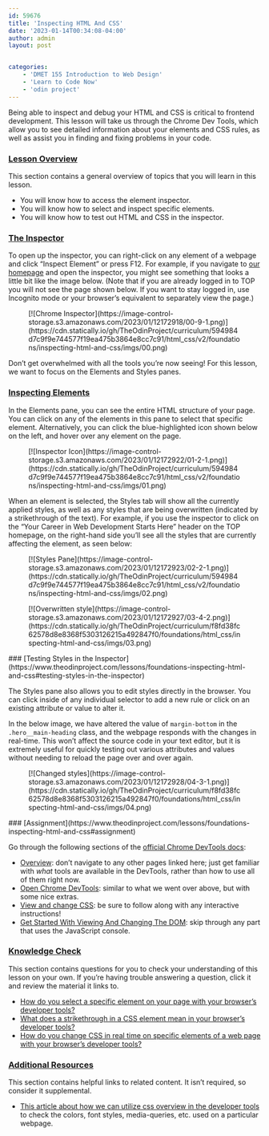 ```yaml
---
id: 59676
title: 'Inspecting HTML And CSS'
date: '2023-01-14T00:34:08-04:00'
author: admin
layout: post


categories:
    - 'DMET 155 Introduction to Web Design'
    - 'Learn to Code Now'
    - 'odin project'
---
```


Being able to inspect and debug your HTML and CSS is critical to frontend development. This lesson will take us through the Chrome Dev Tools, which allow you to see detailed information about your elements and CSS rules, as well as assist you in finding and fixing problems in your code.

### [Lesson Overview](https://www.theodinproject.com/lessons/foundations-inspecting-html-and-css#lesson-overview)

This section contains a general overview of topics that you will learn in this lesson.

- You will know how to access the element inspector.
- You will know how to select and inspect specific elements.
- You will know how to test out HTML and CSS in the inspector.

### [The Inspector](https://www.theodinproject.com/lessons/foundations-inspecting-html-and-css#the-inspector)

To open up the inspector, you can right-click on any element of a webpage and click “Inspect Element” or press F12. For example, if you navigate to [our homepage](https://theodinproject.com/) and open the inspector, you might see something that looks a little bit like the image below. (Note that if you are already logged in to TOP you will not see the page shown below. If you want to stay logged in, use Incognito mode or your browser’s equivalent to separately view the page.)

<figure class="wp-block-image">[![Chrome Inspector](https://image-control-storage.s3.amazonaws.com/2023/01/12172918/00-9-1.png)](https://cdn.statically.io/gh/TheOdinProject/curriculum/594984d7c9f9e744577f19ea475b3864e8cc7c91/html_css/v2/foundations/inspecting-html-and-css/imgs/00.png)</figure>Don’t get overwhelmed with all the tools you’re now seeing! For this lesson, we want to focus on the Elements and Styles panes.

### [Inspecting Elements](https://www.theodinproject.com/lessons/foundations-inspecting-html-and-css#inspecting-elements)

In the Elements pane, you can see the entire HTML structure of your page. You can click on any of the elements in this pane to select that specific element. Alternatively, you can click the blue-highlighted icon shown below on the left, and hover over any element on the page.

<figure class="wp-block-image">[![Inspector Icon](https://image-control-storage.s3.amazonaws.com/2023/01/12172922/01-2-1.png)](https://cdn.statically.io/gh/TheOdinProject/curriculum/594984d7c9f9e744577f19ea475b3864e8cc7c91/html_css/v2/foundations/inspecting-html-and-css/imgs/01.png)</figure>When an element is selected, the Styles tab will show all the currently applied styles, as well as any styles that are being overwritten (indicated by a strikethrough of the text). For example, if you use the inspector to click on the “Your Career in Web Development Starts Here” header on the TOP homepage, on the right-hand side you’ll see all the styles that are currently affecting the element, as seen below:

<figure class="wp-block-image">[![Styles Pane](https://image-control-storage.s3.amazonaws.com/2023/01/12172923/02-2-1.png)](https://cdn.statically.io/gh/TheOdinProject/curriculum/594984d7c9f9e744577f19ea475b3864e8cc7c91/html_css/v2/foundations/inspecting-html-and-css/imgs/02.png)</figure><figure class="wp-block-image">[![Overwritten style](https://image-control-storage.s3.amazonaws.com/2023/01/12172927/03-4-2.png)](https://cdn.statically.io/gh/TheOdinProject/curriculum/f8fd38fc62578d8e8368f5303126215a492847f0/foundations/html_css/inspecting-html-and-css/imgs/03.png)</figure>### [Testing Styles in the Inspector](https://www.theodinproject.com/lessons/foundations-inspecting-html-and-css#testing-styles-in-the-inspector)

The Styles pane also allows you to edit styles directly in the browser. You can click inside of any individual selector to add a new rule or click on an existing attribute or value to alter it.

In the below image, we have altered the value of `margin-bottom` in the `.hero__main-heading` class, and the webpage responds with the changes in real-time. This won’t affect the source code in your text editor, but it is extremely useful for quickly testing out various attributes and values without needing to reload the page over and over again.

<figure class="wp-block-image">[![Changed styles](https://image-control-storage.s3.amazonaws.com/2023/01/12172928/04-3-1.png)](https://cdn.statically.io/gh/TheOdinProject/curriculum/f8fd38fc62578d8e8368f5303126215a492847f0/foundations/html_css/inspecting-html-and-css/imgs/04.png)</figure>### [Assignment](https://www.theodinproject.com/lessons/foundations-inspecting-html-and-css#assignment)

Go through the following sections of the [official Chrome DevTools docs](https://developers.google.com/web/tools/chrome-devtools):

- [Overview](https://developer.chrome.com/docs/devtools/overview/): don’t navigate to any other pages linked here; just get familiar with *what* tools are available in the DevTools, rather than how to use all of them right now.
- [Open Chrome DevTools](https://developer.chrome.com/docs/devtools/open/): similar to what we went over above, but with some nice extras.
- [View and change CSS](https://developer.chrome.com/docs/devtools/css): be sure to follow along with any interactive instructions!
- [Get Started With Viewing And Changing The DOM](https://developer.chrome.com/docs/devtools/dom/): skip through any part that uses the JavaScript console.

### [Knowledge Check](https://www.theodinproject.com/lessons/foundations-inspecting-html-and-css#knowledge-check)

This section contains questions for you to check your understanding of this lesson on your own. If you’re having trouble answering a question, click it and review the material it links to.

- [How do you select a specific element on your page with your browser’s developer tools?](https://www.theodinproject.com/lessons/foundations-inspecting-html-and-css#inspecting-elements)
- [What does a strikethrough in a CSS element mean in your browser’s developer tools?](https://www.theodinproject.com/lessons/foundations-inspecting-html-and-css#strikethrough)
- [How do you change CSS in real time on specific elements of a web page with your browser’s developer tools?](https://www.theodinproject.com/lessons/foundations-inspecting-html-and-css#testing-styles-in-the-inspector)

### [Additional Resources](https://www.theodinproject.com/lessons/foundations-inspecting-html-and-css#additional-resources)

This section contains helpful links to related content. It isn’t required, so consider it supplemental.

- [This article about how we can utilize css overview in the developer tools](https://www.freecodecamp.org/news/how-to-use-css-overview-in-chrome-developer-tools/) to check the colors, font styles, media-queries, etc. used on a particular webpage.